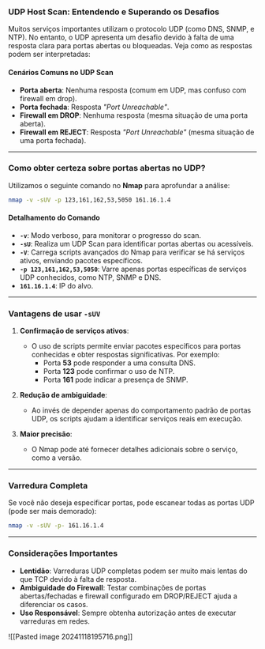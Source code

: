 ### **UDP Host Scan: Entendendo e Superando os Desafios**

Muitos serviços importantes utilizam o protocolo UDP (como DNS, SNMP, e NTP). No entanto, o UDP apresenta um desafio devido à falta de uma resposta clara para portas abertas ou bloqueadas. Veja como as respostas podem ser interpretadas:

#### **Cenários Comuns no UDP Scan**
- **Porta aberta**: Nenhuma resposta (comum em UDP, mas confuso com firewall em drop).
- **Porta fechada**: Resposta *"Port Unreachable"*.
- **Firewall em DROP**: Nenhuma resposta (mesma situação de uma porta aberta).
- **Firewall em REJECT**: Resposta *"Port Unreachable"* (mesma situação de uma porta fechada).

---

### **Como obter certeza sobre portas abertas no UDP?**

Utilizamos o seguinte comando no **Nmap** para aprofundar a análise:

```bash
nmap -v -sUV -p 123,161,162,53,5050 161.16.1.4
```

#### **Detalhamento do Comando**
- **`-v`**: Modo verboso, para monitorar o progresso do scan.
- **`-sU`**: Realiza um UDP Scan para identificar portas abertas ou acessíveis.
- **`-V`**: Carrega scripts avançados do Nmap para verificar se há serviços ativos, enviando pacotes específicos.
- **`-p 123,161,162,53,5050`**: Varre apenas portas específicas de serviços UDP conhecidos, como NTP, SNMP e DNS. 
- **`161.16.1.4`**: IP do alvo.

---

### **Vantagens de usar `-sUV`**
1. **Confirmação de serviços ativos**:
   - O uso de scripts permite enviar pacotes específicos para portas conhecidas e obter respostas significativas. Por exemplo:
     - Porta **53** pode responder a uma consulta DNS.
     - Porta **123** pode confirmar o uso de NTP.
     - Porta **161** pode indicar a presença de SNMP.
   
2. **Redução de ambiguidade**:
   - Ao invés de depender apenas do comportamento padrão de portas UDP, os scripts ajudam a identificar serviços reais em execução.

3. **Maior precisão**:
   - O Nmap pode até fornecer detalhes adicionais sobre o serviço, como a versão.

---

### **Varredura Completa**
Se você não deseja especificar portas, pode escanear todas as portas UDP (pode ser mais demorado):

```bash
nmap -v -sUV -p- 161.16.1.4
```

---

### **Considerações Importantes**
- **Lentidão**: Varreduras UDP completas podem ser muito mais lentas do que TCP devido à falta de resposta.
- **Ambiguidade do Firewall**: Testar combinações de portas abertas/fechadas e firewall configurado em DROP/REJECT ajuda a diferenciar os casos.
- **Uso Responsável**: Sempre obtenha autorização antes de executar varreduras em redes.



![[Pasted image 20241118195716.png]]